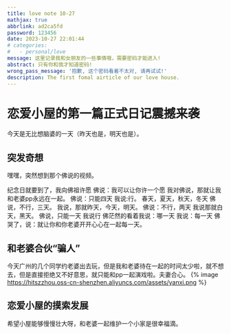 ```yaml
---
title: love note 10-27
mathjax: true
abbrlink: ad2ca5fd
password: 123456
date: 2023-10-27 22:01:44
# categories:
#   - personal/love
message: 这里记录我和女朋友的一些事情哦，需要密码才能进入!
abstract: 只有你和我才知道密码!
wrong_pass_message: '抱歉, 这个密码看着不太对, 请再试试!'
description: The first fomal airticle of our love house.
---
```


# 恋爱小屋的第一篇正式日记震撼来袭
今天是无比想脑婆的一天（昨天也是，明天也是）。
## 突发奇想
嘿嘿，突然想到那个佛说的视频。

纪念日就要到了，我向佛祖许愿
佛说：我可以让你许一个愿
我对佛说，那就让我和老婆pp永远在一起。
佛说：只能四天
我说:行。 春天，夏天，秋天，冬天
佛说，不行，三天。
我说，那就昨天，今天，明天。
佛说：不行，两天
我说那就白天，黑天。
佛说，只能一天
我说行
佛茫然的看着我说：哪一天
我说：每一天
佛哭了，说：就让你和你老婆开开心心在一起每一天。

## 和老婆合伙“骗人”
今天广州的几个同学约老婆出去玩，但是我和老婆待在一起的时间太少啦，就不想去，但是直接拒绝又不好意思，就只能和pp一起演戏啦。夫妻合心。
{% image https://hitszzhou.oss-cn-shenzhen.aliyuncs.com/assets/yanxi.png %}

## 恋爱小屋的摸索发展
希望小屋能够慢慢壮大呀，和老婆一起维护一个小家是很幸福滴。

